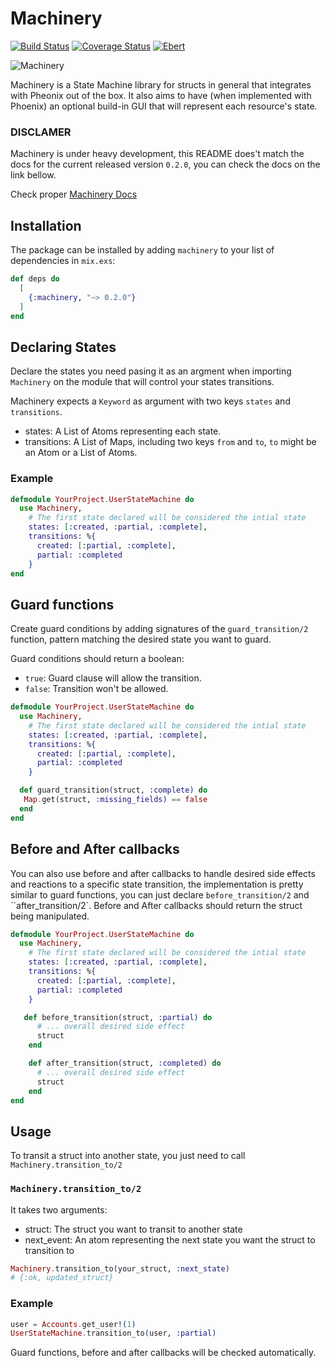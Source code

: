 # Machinery

[![Build Status](https://travis-ci.org/joaomdmoura/machinery.svg?branch=master)](https://travis-ci.org/joaomdmoura/machinery)
[![Coverage Status](https://coveralls.io/repos/github/joaomdmoura/machinery/badge.svg?branch=master)](https://coveralls.io/github/joaomdmoura/machinery?branch=master)
[![Ebert](https://ebertapp.io/github/joaomdmoura/machinery.svg)](https://ebertapp.io/github/joaomdmoura/machinery)

![Machinery](https://github.com/joaomdmoura/machinery/blob/master/logo.png)

Machinery is a State Machine library for structs in general that integrates with
Pheonix out of the box.
It also aims to have (when implemented with Phoenix) an optional build-in GUI
that will represent each resource's state.

### DISCLAMER

Machinery is under heavy development, this README does't match the docs for the
current released version `0.2.0`, you can check the docs on the link bellow.

Check proper [Machinery Docs](https://hexdocs.pm/machinery)

## Installation

The package can be installed by adding `machinery` to your list of
dependencies in `mix.exs`:

```elixir
def deps do
  [
    {:machinery, "~> 0.2.0"}
  ]
end
```

## Declaring States

Declare the states you need pasing it as an argment when importing `Machinery`
on the module that will control your states transitions.

Machinery expects a `Keyword` as argument with two keys `states` and `transitions`.

- states: A List of Atoms representing each state.
- transitions: A List of Maps, including two keys `from` and `to`, `to` might be an Atom or a List of Atoms.

### Example

```elixir
defmodule YourProject.UserStateMachine do
  use Machinery,
    # The first state declared will be considered the intial state
    states: [:created, :partial, :complete],
    transitions: %{
      created: [:partial, :complete],
      partial: :completed
    }
end
```

## Guard functions
Create guard conditions by adding signatures of the `guard_transition/2`
function, pattern matching the desired state you want to guard.

Guard conditions should return a boolean:
  - `true`: Guard clause will allow the transition.
  - `false`: Transition won't be allowed.

```elixir
defmodule YourProject.UserStateMachine do
  use Machinery,
    # The first state declared will be considered the intial state
    states: [:created, :partial, :complete],
    transitions: %{
      created: [:partial, :complete],
      partial: :completed
    }

  def guard_transition(struct, :complete) do
   Map.get(struct, :missing_fields) == false
  end
end
```

## Before and After callbacks

You can also use before and after callbacks to handle desired side effects and
reactions to a specific state transition, the implementation is pretty similar to
guard functions, you can just declare `before_transition/2` and ``after_transition/2`.
Before and After callbacks should return the struct being manipulated.

```elixir
defmodule YourProject.UserStateMachine do
  use Machinery,
    # The first state declared will be considered the intial state
    states: [:created, :partial, :complete],
    transitions: %{
      created: [:partial, :complete],
      partial: :completed
    }

   def before_transition(struct, :partial) do
      # ... overall desired side effect
      struct
    end

    def after_transition(struct, :completed) do
      # ... overall desired side effect
      struct
    end
end
```

## Usage

To transit a struct into another state, you just need to call `Machinery.transition_to/2`

### `Machinery.transition_to/2`
It takes two arguments:

- struct: The struct you want to transit to another state
- next_event: An atom representing the next state you want the struct to transition to

```elixir
Machinery.transition_to(your_struct, :next_state)
# {:ok, updated_struct}
```

### Example

```elixir
user = Accounts.get_user!(1)
UserStateMachine.transition_to(user, :partial)
```

Guard functions, before and after callbacks will be checked automatically.